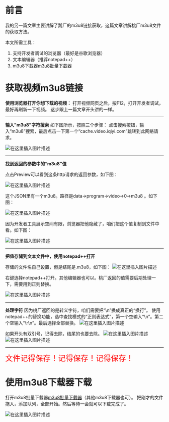 # 前言
我的另一篇文章主要讲解了鹅厂的m3u8链接获取，这篇文章讲解桃厂m3u8文件的获取方法。

本文所需工具：
1. 支持开发者调试的浏览器（最好是谷歌浏览器）
2. 文本编辑器（推荐notepad++）
3. m3u8下载器[m3u8批量下载器](https://wwe.lanzoui.com/iMV28llwyve)

# 获取视频m3u8链接

**使用浏览器打开你想下载的视频：**
打开视频网页之后，按F12，打开开发者调试，最好再刷新一下视频。
这步跟上一篇文章开头讲的一样。



---

**输入"m3u8"字符搜索**
如下图所示，按照三个步骤：
点击搜索按钮，输入“m3u8”搜索，最后点击一下第一个“cache.video.iqiyi.com”跳转到此网络请求。

![在这里插入图片描述](https://gitee.com/crayonxin2000/blogs/raw/master/%E8%8E%B7%E5%8F%96%E7%88%B1%E5%A5%87%E8%89%BAM3U8%E6%96%87%E4%BB%B6%EF%BC%8C%E6%9D%A5%E4%B8%8B%E8%BD%BD%E5%AE%8C%E6%95%B4%E8%A7%86%E9%A2%91/%E5%9B%BE%E7%89%87/Inked%E5%B1%8F%E5%B9%95%E6%88%AA%E5%9B%BE%202022-04-24%20102459_LI.jpg)


---

**找到返回的参数中的“m3u8”值**

点击Preview可以看到这条http请求的返回参数，如下图：

![在这里插入图片描述](https://gitee.com/crayonxin2000/blogs/raw/master/%E8%8E%B7%E5%8F%96%E7%88%B1%E5%A5%87%E8%89%BAM3U8%E6%96%87%E4%BB%B6%EF%BC%8C%E6%9D%A5%E4%B8%8B%E8%BD%BD%E5%AE%8C%E6%95%B4%E8%A7%86%E9%A2%91/%E5%9B%BE%E7%89%87/Inked%E5%B1%8F%E5%B9%95%E6%88%AA%E5%9B%BE%202022-04-24%20102533_LI.jpg)

这个JSON里有一个m3u8。路径是data→program→video→0→m3u8 。如下图：

![在这里插入图片描述](https://gitee.com/crayonxin2000/blogs/raw/master/%E8%8E%B7%E5%8F%96%E7%88%B1%E5%A5%87%E8%89%BAM3U8%E6%96%87%E4%BB%B6%EF%BC%8C%E6%9D%A5%E4%B8%8B%E8%BD%BD%E5%AE%8C%E6%95%B4%E8%A7%86%E9%A2%91/%E5%9B%BE%E7%89%87/Inked%E5%B1%8F%E5%B9%95%E6%88%AA%E5%9B%BE%202022-04-24%20102643_LI.jpg)


因为开发者工具展示空间有限，浏览器把他隐藏了，咱们把这个值复制到文件中看。如下图：

![在这里插入图片描述](https://gitee.com/crayonxin2000/blogs/raw/master/%E8%8E%B7%E5%8F%96%E7%88%B1%E5%A5%87%E8%89%BAM3U8%E6%96%87%E4%BB%B6%EF%BC%8C%E6%9D%A5%E4%B8%8B%E8%BD%BD%E5%AE%8C%E6%95%B4%E8%A7%86%E9%A2%91/%E5%9B%BE%E7%89%87/Inked%E5%B1%8F%E5%B9%95%E6%88%AA%E5%9B%BE%202022-04-24%20102707_LI.jpg)


---


**把值存储到文本文件中，使用notepad++打开**

存储的文件名自己设置，但是结尾是.m3u8，如下图：
![在这里插入图片描述](https://gitee.com/crayonxin2000/blogs/raw/master/%E8%8E%B7%E5%8F%96%E7%88%B1%E5%A5%87%E8%89%BAM3U8%E6%96%87%E4%BB%B6%EF%BC%8C%E6%9D%A5%E4%B8%8B%E8%BD%BD%E5%AE%8C%E6%95%B4%E8%A7%86%E9%A2%91/%E5%9B%BE%E7%89%87/%E5%B1%8F%E5%B9%95%E6%88%AA%E5%9B%BE%202022-04-24%20102751.png)


右键选择notepad++打开。其他编辑器也可以。桃厂返回的值需要后期处理一下，需要用到正则替换。

![在这里插入图片描述](https://gitee.com/crayonxin2000/blogs/raw/master/%E8%8E%B7%E5%8F%96%E7%88%B1%E5%A5%87%E8%89%BAM3U8%E6%96%87%E4%BB%B6%EF%BC%8C%E6%9D%A5%E4%B8%8B%E8%BD%BD%E5%AE%8C%E6%95%B4%E8%A7%86%E9%A2%91/%E5%9B%BE%E7%89%87/%E5%B1%8F%E5%B9%95%E6%88%AA%E5%9B%BE%202022-04-24%20102823.png)


---

**处理字符**
因为桃厂返回的是转义字符，咱们需要把“\n”换成真正的“换行”。
使用notepad++的替换功能，选中查找模式的“正则表达式”，第一个空输入“\\n”。第二个空输入“\r\n”。最后选择全部替换。
![在这里插入图片描述](https://gitee.com/crayonxin2000/blogs/raw/master/%E8%8E%B7%E5%8F%96%E7%88%B1%E5%A5%87%E8%89%BAM3U8%E6%96%87%E4%BB%B6%EF%BC%8C%E6%9D%A5%E4%B8%8B%E8%BD%BD%E5%AE%8C%E6%95%B4%E8%A7%86%E9%A2%91/%E5%9B%BE%E7%89%87/%E5%B1%8F%E5%B9%95%E6%88%AA%E5%9B%BE%202022-04-24%20102914.png)

如果开头有双引号，记得去除，结尾的也要去除。
![在这里插入图片描述](https://gitee.com/crayonxin2000/blogs/raw/master/%E8%8E%B7%E5%8F%96%E7%88%B1%E5%A5%87%E8%89%BAM3U8%E6%96%87%E4%BB%B6%EF%BC%8C%E6%9D%A5%E4%B8%8B%E8%BD%BD%E5%AE%8C%E6%95%B4%E8%A7%86%E9%A2%91/%E5%9B%BE%E7%89%87/Inked%E5%B1%8F%E5%B9%95%E6%88%AA%E5%9B%BE%202022-04-24%20102950_LI.jpg)
![在这里插入图片描述](https://gitee.com/crayonxin2000/blogs/raw/master/%E8%8E%B7%E5%8F%96%E7%88%B1%E5%A5%87%E8%89%BAM3U8%E6%96%87%E4%BB%B6%EF%BC%8C%E6%9D%A5%E4%B8%8B%E8%BD%BD%E5%AE%8C%E6%95%B4%E8%A7%86%E9%A2%91/%E5%9B%BE%E7%89%87/Inked%E5%B1%8F%E5%B9%95%E6%88%AA%E5%9B%BE%202022-04-24%20103030_LI.jpg)

---

<font color="#ff0000" size="5">文件记得保存！记得保存！记得保存！</font>


# 使用m3u8下载器下载

打开m3u8批量下载器[m3u8批量下载器](https://wwe.lanzoui.com/iMV28llwyve)（其他m3u8下载器也可）。
把刚才的文件拖入，添加队列，全部开始。然后等待一会就可以下载完成了。

![在这里插入图片描述](https://gitee.com/crayonxin2000/blogs/raw/master/%E8%8E%B7%E5%8F%96%E7%88%B1%E5%A5%87%E8%89%BAM3U8%E6%96%87%E4%BB%B6%EF%BC%8C%E6%9D%A5%E4%B8%8B%E8%BD%BD%E5%AE%8C%E6%95%B4%E8%A7%86%E9%A2%91/%E5%9B%BE%E7%89%87/%E5%B1%8F%E5%B9%95%E6%88%AA%E5%9B%BE%202022-04-24%20103243.png)


